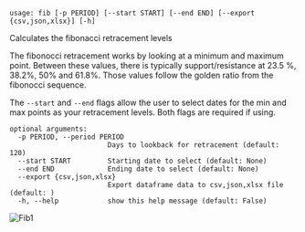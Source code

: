 ```
usage: fib [-p PERIOD] [--start START] [--end END] [--export {csv,json,xlsx}] [-h]
```

Calculates the fibonacci retracement levels

The fibonocci retracement works by looking at a minimum and maximum point.  Between these values, there is typically support/resistance at
23.5 %, 38.2%, 50% and 61.8%.  Those values follow the golden ratio from the fibonocci sequence.

The `--start` and `--end` flags allow the user to select dates for the min and max points as your retracement levels.  Both flags are required if using.

```
optional arguments:
  -p PERIOD, --period PERIOD
                        Days to lookback for retracement (default: 120)
  --start START         Starting date to select (default: None)
  --end END             Ending date to select (default: None)
  --export {csv,json,xlsx}
                        Export dataframe data to csv,json,xlsx file (default: )
  -h, --help            show this help message (default: False)
```

![Fib1](https://user-images.githubusercontent.com/18151143/127217240-0b4cd88b-8fd3-484f-941e-b02a0efe08dd.png)

